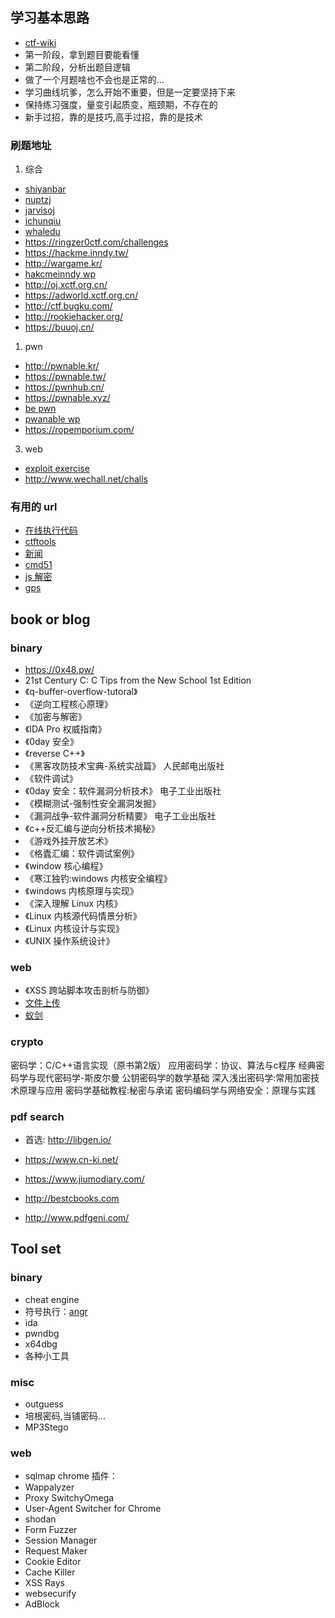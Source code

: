 ## 学习基本思路

- [ctf-wiki](https://ctf-wiki.github.io/ctf-wiki/)
- 第一阶段，拿到题目要能看懂
- 第二阶段，分析出题目逻辑
- 做了一个月题啥也不会也是正常的...
- 学习曲线坑爹，怎么开始不重要，但是一定要坚持下来
- 保持练习强度，量变引起质变，瓶颈期，不存在的
- 新手过招，靠的是技巧,高手过招，靠的是技术

### 刷题地址
1. 综合

- [shiyanbar](http://www.shiyanbar.com/ctf/)
- [nuptzj](http://ctf.nuptzj.cn/)
- [jarvisoj](https://www.jarvisoj.com/)
- [ichunqiu](https://www.ichunqiu.com/competition)
- [whaledu](http://www.whaledu.com/)
- https://ringzer0ctf.com/challenges
- https://hackme.inndy.tw/
- http://wargame.kr/
- [hakcmeinndy wp](http://carlstar.club/)
- http://oj.xctf.org.cn/
- https://adworld.xctf.org.cn/
- http://ctf.bugku.com/
- http://rookiehacker.org/
- https://buuoj.cn/

1. pwn

- http://pwnable.kr/
- https://pwnable.tw/
- https://pwnhub.cn/
- https://pwnable.xyz/
- [be pwn](https://haveibeenpwned.com/)
- [pwanable wp](https://bbs.ichunqiu.com/thread-46026-1-1.html)
- https://ropemporium.com/

3. web

- [exploit exercise](https://exploit-exercises.lains.space/)
- http://www.wechall.net/challs
### 有用的 url

- [在线执行代码](https://www.dooccn.com)
- [ctftools](https://www.ctftools.com/down)
- [新闻](https://www.sitedirsec.com/)
- [cmd51](http://www.xmd5.org/)
- [js 解密](http://tmxk.org/jother/)
- [gps](http://www.gpsspg.com/bs.htm)

## book or blog

### binary

- https://0x48.pw/
- 21st Century C: C Tips from the New School 1st Edition
- 《q-buffer-overflow-tutoral》
- 《逆向工程核心原理》
- 《加密与解密》
- 《IDA Pro 权威指南》
- 《0day 安全》
- 《reverse C++》
- 《黑客攻防技术宝典-系统实战篇》 人民邮电出版社
- 《软件调试》
- 《0day 安全：软件漏洞分析技术》 电子工业出版社
- 《模糊测试-强制性安全漏洞发掘》
- 《漏洞战争-软件漏洞分析精要》 电子工业出版社
- 《c++反汇编与逆向分析技术揭秘》
- 《游戏外挂开放艺术》
- 《格蠹汇编：软件调试案例》
- 《window 核心编程》
- 《寒江独钓:windows 内核安全编程》
- 《windows 内核原理与实现》
- 《深入理解 Linux 内核》
- 《Linux 内核源代码情景分析》
- 《Linux 内核设计与实现》
- 《UNIX 操作系统设计》

### web

- 《XSS 跨站脚本攻击剖析与防御》
- [文件上传](https://github.com/c0ny1/upload-labs)
- [蚁剑](https://github.com/AntSwordProject/antSword)


### crypto

密码学：C/C++语言实现（原书第2版）
应用密码学：协议、算法与c程序
经典密码学与现代密码学-斯皮尔曼
公钥密码学的数学基础
深入浅出密码学:常用加密技术原理与应用
密码学基础教程:秘密与承诺
密码编码学与网络安全：原理与实践
### pdf search

- 首选: http://libgen.io/
- https://www.cn-ki.net/

- https://www.jiumodiary.com/
- http://bestcbooks.com
- http://www.pdfgeni.com/

## Tool set

### binary

- cheat engine
- 符号执行：[angr](https://docs.angr.io)
- ida
- pwndbg
- x64dbg
- 各种小工具

### misc

- outguess
- 培根密码,当铺密码...
- MP3Stego

### web

- sqlmap
  chrome 插件：
- Wappalyzer
- Proxy SwitchyOmega
- User-Agent Switcher for Chrome
- shodan
- Form Fuzzer
- Session Manager
- Request Maker
- Cookie Editor
- Cache Killer
- XSS Rays
- websecurify
- AdBlock
